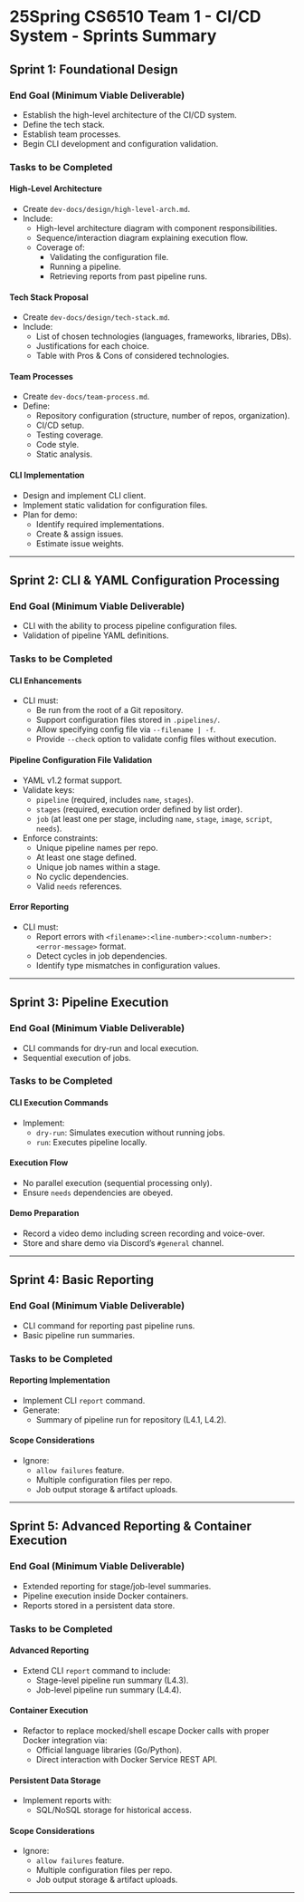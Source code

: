 # 25Spring CS6510 Team 1 - CI/CD System - Sprints Summary

## Sprint 1: Foundational Design

### **End Goal (Minimum Viable Deliverable)**
- Establish the high-level architecture of the CI/CD system.
- Define the tech stack.
- Establish team processes.
- Begin CLI development and configuration validation.

### **Tasks to be Completed**
#### **High-Level Architecture**
- Create `dev-docs/design/high-level-arch.md`.
- Include:
  - High-level architecture diagram with component responsibilities.
  - Sequence/interaction diagram explaining execution flow.
  - Coverage of:
    - Validating the configuration file.
    - Running a pipeline.
    - Retrieving reports from past pipeline runs.

#### **Tech Stack Proposal**
- Create `dev-docs/design/tech-stack.md`.
- Include:
  - List of chosen technologies (languages, frameworks, libraries, DBs).
  - Justifications for each choice.
  - Table with Pros & Cons of considered technologies.

#### **Team Processes**
- Create `dev-docs/team-process.md`.
- Define:
  - Repository configuration (structure, number of repos, organization).
  - CI/CD setup.
  - Testing coverage.
  - Code style.
  - Static analysis.

#### **CLI Implementation**
- Design and implement CLI client.
- Implement static validation for configuration files.
- Plan for demo:
  - Identify required implementations.
  - Create & assign issues.
  - Estimate issue weights.

---
## Sprint 2: CLI & YAML Configuration Processing

### **End Goal (Minimum Viable Deliverable)**
- CLI with the ability to process pipeline configuration files.
- Validation of pipeline YAML definitions.

### **Tasks to be Completed**
#### **CLI Enhancements**
- CLI must:
  - Be run from the root of a Git repository.
  - Support configuration files stored in `.pipelines/`.
  - Allow specifying config file via `--filename | -f`.
  - Provide `--check` option to validate config files without execution.

#### **Pipeline Configuration File Validation**
- YAML v1.2 format support.
- Validate keys:
  - `pipeline` (required, includes `name`, `stages`).
  - `stages` (required, execution order defined by list order).
  - `job` (at least one per stage, including `name`, `stage`, `image`, `script`, `needs`).
- Enforce constraints:
  - Unique pipeline names per repo.
  - At least one stage defined.
  - Unique job names within a stage.
  - No cyclic dependencies.
  - Valid `needs` references.

#### **Error Reporting**
- CLI must:
  - Report errors with `<filename>:<line-number>:<column-number>:<error-message>` format.
  - Detect cycles in job dependencies.
  - Identify type mismatches in configuration values.

---
## Sprint 3: Pipeline Execution

### **End Goal (Minimum Viable Deliverable)**
- CLI commands for dry-run and local execution.
- Sequential execution of jobs.

### **Tasks to be Completed**
#### **CLI Execution Commands**
- Implement:
  - `dry-run`: Simulates execution without running jobs.
  - `run`: Executes pipeline locally.

#### **Execution Flow**
- No parallel execution (sequential processing only).
- Ensure `needs` dependencies are obeyed.

#### **Demo Preparation**
- Record a video demo including screen recording and voice-over.
- Store and share demo via Discord’s `#general` channel.

---
## Sprint 4: Basic Reporting

### **End Goal (Minimum Viable Deliverable)**
- CLI command for reporting past pipeline runs.
- Basic pipeline run summaries.

### **Tasks to be Completed**
#### **Reporting Implementation**
- Implement CLI `report` command.
- Generate:
  - Summary of pipeline run for repository (L4.1, L4.2).

#### **Scope Considerations**
- Ignore:
  - `allow failures` feature.
  - Multiple configuration files per repo.
  - Job output storage & artifact uploads.

---
## Sprint 5: Advanced Reporting & Container Execution

### **End Goal (Minimum Viable Deliverable)**
- Extended reporting for stage/job-level summaries.
- Pipeline execution inside Docker containers.
- Reports stored in a persistent data store.

### **Tasks to be Completed**
#### **Advanced Reporting**
- Extend CLI `report` command to include:
  - Stage-level pipeline run summary (L4.3).
  - Job-level pipeline run summary (L4.4).

#### **Container Execution**
- Refactor to replace mocked/shell escape Docker calls with proper Docker integration via:
  - Official language libraries (Go/Python).
  - Direct interaction with Docker Service REST API.

#### **Persistent Data Storage**
- Implement reports with:
  - SQL/NoSQL storage for historical access.

#### **Scope Considerations**
- Ignore:
  - `allow failures` feature.
  - Multiple configuration files per repo.
  - Job output storage & artifact uploads.

---


